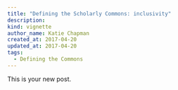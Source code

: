 ```yaml
---
title: "Defining the Scholarly Commons: inclusivity"
description: 
kind: vignette
author_name: Katie Chapman
created_at: 2017-04-20
updated_at: 2017-04-20
tags:
  - Defining the Commons
---
```

This is your new post.

